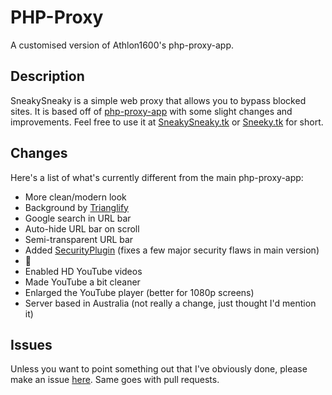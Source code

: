 # PHP-Proxy
A customised version of Athlon1600's php-proxy-app.


## Description
SneakySneaky is a simple web proxy that allows you to bypass blocked sites. It is based off of [php-proxy-app](https://github.com/Athlon1600/php-proxy-app) with some slight changes and improvements. Feel free to use it at [SneakySneaky.tk](https://sneakysneaky.tk) or [Sneeky.tk](https://sneeky.tk) for short.


## Changes
Here's a list of what's currently different from the main php-proxy-app:
* More clean/modern look
* Background by [Trianglify](https://github.com/qrohlf/trianglify)
* Google search in URL bar
* Auto-hide URL bar on scroll
* Semi-transparent URL bar
* Added [SecurityPlugin](https://github.com/Athlon1600/php-proxy-plugin-bundle/pull/2) (fixes a few major security flaws in main version)
* 🌽
* Enabled HD YouTube videos
* Made YouTube a bit cleaner
* Enlarged the YouTube player (better for 1080p screens)
* Server based in Australia (not really a change, just thought I'd mention it)


## Issues
Unless you want to point something out that I've obviously done, please make an issue [here](https://github.com/Athlon1600/php-proxy-app/issues). Same goes with pull requests.
